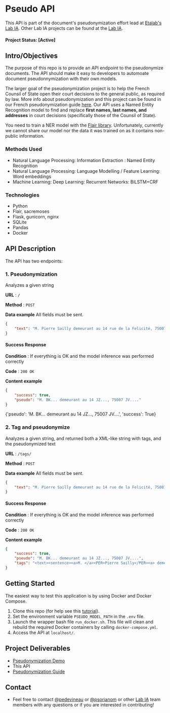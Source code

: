 
# Pseudo API
This API is part of the document's pseudonymization effort lead at [Etalab's](https://www.etalab.gouv.fr/) [Lab IA](https://github.com/etalab-ia/).  Other Lab IA projects can be found at the [Lab IA](https://github.com/etalab-ia).

#### Project Status: [Active]

## Intro/Objectives

The purpose of this repo is to provide an API endpoint to the pseudonymize documents. The API should make it easy to developers to automoate document pseudonnymization with their own models.

The larger goal of the pseudonymization project is to help the French Counsil of State open their court decisions to the general public, as required by law. More info about pseudonymization and this project can be found in our French pseudonymization guide [here](https://guides.etalab.gouv.fr/pseudonymisation/). Our API uses a Named Entity Recognition model to find and replace **first names, last names, and addresses** in court decisions (specifically those of the Counsil of State). 

You need to train a NER model with the [Flair library](https://github.com/flairNLP/flair). Unfortunately, currently we cannot share our model nor the data it was trained on as it contains non-public information.

### Methods Used
* Natural Language Processing: Information Extraction : Named Entity Recognition
* Natural Language Processing: Language Modelling / Feature Learning: Word embeddings
* Machine Learning: Deep Learning: Recurrent Networks: BiLSTM+CRF

### Technologies
* Python
* Flair, sacremoses
* Flask, gunicorn, nginx
* SQLite
* Pandas
* Docker

## API Description

The API has two endpoints:

### 1. Pseudonymization 

Analyzes a given string

**URL** : `/`

**Method** : `POST`

**Data example** All fields must be sent.

```json
{
    "text": "M. Pierre Sailly demeurant au 14 rue de la Felicité, 75007 Vienne.",
}
```

#### Success Response

**Condition** : If everything is OK and the model inference was performed correctly

**Code** : `200 OK`

**Content example**

```json
{
    "success": true,
    "pseudo": "M. BK... demeurant au 14 JZ..., 75007 JV...."
}
```

{'pseudo': 'M. BK... demeurant au 14 JZ..., 75007 JV....', 'success': True}

### 2. Tag and pseudonymize

Analyzes a given string, and returned both a XML-like string with tags, and the pseudonymized text

**URL** : `/tags/`

**Method** : `POST`

**Data example** All fields must be sent.

```json
{
    "text": "M. Pierre Sailly demeurant au 14 rue de la Felicité, 75007 Vienne.",
}
```

#### Success Response

**Condition** : If everything is OK and the model inference was performed correctly

**Code** : `200 OK`

**Content example**

```json
{
    "success": true,
    "pseudo": "M. BK... demeurant au 14 JZ..., 75007 JV....",
    "tags": "<text><sentence><a>M. </a><PER>Pierre Sailly</PER><a> demeurant au 14 </a><LOC>rue de la Felicité</LOC><a>, 75007 </a><LOC>Vienne</LOC><a>.</a></sentence></text>"
}
```


## Getting Started
The easiest way to test this application is by using Docker and Docker Compose.

1. Clone this repo (for help see this [tutorial](https://help.github.com/articles/cloning-a-repository/)).
2. Set the environment variable `PSEUDO_MODEL_PATH` in the `.env` file.
3. Launch the wrapper bash file `run_docker.sh`. This file will clean and rebuild the required Docker containers by calling `docker-compose.yml`.
4. Access the API at `localhost/`.

## Project Deliverables
* [Pseudonymization Demo](https://github.com/etalab-ia/pseudo_app)
* This API
* [Pseudonymization Guide](https://guides.etalab.gouv.fr/pseudonymisation/)


## Contact
* Feel free to contact [@pedevineau](https://github.com/pedevineau) or [@psorianom](https://github.com/psorianom/) or other [Lab IA](https://github.com/etalab-ia/) team members with any questions or if you are interested in contributing!
